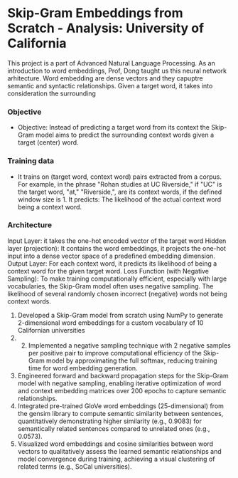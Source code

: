 # Skip-Gram Embeddings from Scratch - Analysis: University of California

This project is a part of Advanced Natural Language Processing. As an introduction to word embeddings, Prof, Dong taught us this neural network arhitecture. Word embedding are dense vectors and they capuptre semantic and syntactic relationships. Given a target word, it takes into consideration the surrounding 

### Objective 
- Objective: Instead of predicting a target word from its context the Skip-Gram model aims to predict the surrounding context words given a target (center) word.

### Training data
- It trains on (target word, context word) pairs extracted from a corpus. For example, in the phrase "Rohan studies at UC Riverside," if "UC" is the target word, "at," "Riverside,",  are its context words, if the defined window size is 1. It predicts: The likelihood of the actual context word being a context word. 

### Architecture
Input Layer: it takes the one-hot encoded vector of the target word
Hidden layer (projection): It contains the word embeddings, it projects the one-hot input into a dense vector space of a predefined embedding dimension.
Output Layer: For each context word, it predicts its likelihood of being a context word for the given target word.
Loss Function (with Negative Sampling): To make training computationally efficient, especially with large vocabularies, the Skip-Gram model often uses negative sampling. The likelihood of several randomly chosen incorrect (negative) words not being context words.

1. Developed a Skip-Gram model from scratch using NumPy to generate 2-dimensional word embeddings for a custom vocabulary of 10 Californian universities
2. 2. Implemented a negative sampling technique with 2 negative samples per positive pair to improve computational efficiency of the Skip-Gram model by approximating the full softmax, reducing training time for word embedding generation.
3. Engineered forward and backward propagation steps for the Skip-Gram model with negative sampling, enabling iterative optimization of word and context embedding matrices over 200 epochs to capture semantic relationships.
4. Integrated pre-trained GloVe word embeddings (25-dimensional) from the gensim library to compute semantic similarity between sentences, quantitatively demonstrating higher similarity (e.g., 0.9083) for semantically related sentences compared to unrelated ones (e.g., 0.0573).
5. Visualized word embeddings and cosine similarities between word vectors to qualitatively assess the learned semantic relationships and model convergence during training, achieving a visual clustering of related terms (e.g., SoCal universities).


